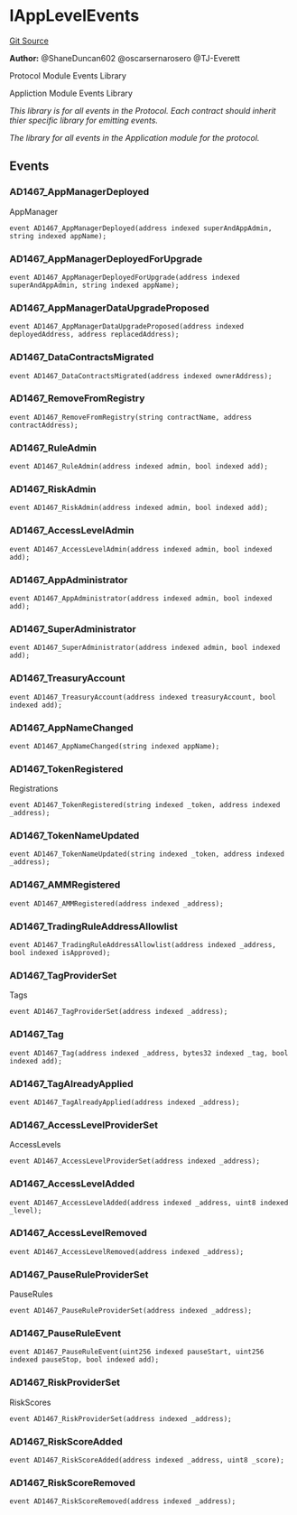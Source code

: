 # IAppLevelEvents
[Git Source](https://github.com/thrackle-io/tron/blob/90f80c15b8a320b76e44e84890aab8b010252d59/src/common/IEvents.sol)

**Author:**
@ShaneDuncan602 @oscarsernarosero @TJ-Everett

Protocol Module Events Library

Appliction Module Events Library

*This library is for all events in the Protocol. Each contract should inherit thier specific library for emitting events.*

*The library for all events in the Application module for the protocol.*


## Events
### AD1467_AppManagerDeployed
AppManager


```solidity
event AD1467_AppManagerDeployed(address indexed superAndAppAdmin, string indexed appName);
```

### AD1467_AppManagerDeployedForUpgrade

```solidity
event AD1467_AppManagerDeployedForUpgrade(address indexed superAndAppAdmin, string indexed appName);
```

### AD1467_AppManagerDataUpgradeProposed

```solidity
event AD1467_AppManagerDataUpgradeProposed(address indexed deployedAddress, address replacedAddress);
```

### AD1467_DataContractsMigrated

```solidity
event AD1467_DataContractsMigrated(address indexed ownerAddress);
```

### AD1467_RemoveFromRegistry

```solidity
event AD1467_RemoveFromRegistry(string contractName, address contractAddress);
```

### AD1467_RuleAdmin

```solidity
event AD1467_RuleAdmin(address indexed admin, bool indexed add);
```

### AD1467_RiskAdmin

```solidity
event AD1467_RiskAdmin(address indexed admin, bool indexed add);
```

### AD1467_AccessLevelAdmin

```solidity
event AD1467_AccessLevelAdmin(address indexed admin, bool indexed add);
```

### AD1467_AppAdministrator

```solidity
event AD1467_AppAdministrator(address indexed admin, bool indexed add);
```

### AD1467_SuperAdministrator

```solidity
event AD1467_SuperAdministrator(address indexed admin, bool indexed add);
```

### AD1467_TreasuryAccount

```solidity
event AD1467_TreasuryAccount(address indexed treasuryAccount, bool indexed add);
```

### AD1467_AppNameChanged

```solidity
event AD1467_AppNameChanged(string indexed appName);
```

### AD1467_TokenRegistered
Registrations


```solidity
event AD1467_TokenRegistered(string indexed _token, address indexed _address);
```

### AD1467_TokenNameUpdated

```solidity
event AD1467_TokenNameUpdated(string indexed _token, address indexed _address);
```

### AD1467_AMMRegistered

```solidity
event AD1467_AMMRegistered(address indexed _address);
```

### AD1467_TradingRuleAddressAllowlist

```solidity
event AD1467_TradingRuleAddressAllowlist(address indexed _address, bool indexed isApproved);
```

### AD1467_TagProviderSet
Tags


```solidity
event AD1467_TagProviderSet(address indexed _address);
```

### AD1467_Tag

```solidity
event AD1467_Tag(address indexed _address, bytes32 indexed _tag, bool indexed add);
```

### AD1467_TagAlreadyApplied

```solidity
event AD1467_TagAlreadyApplied(address indexed _address);
```

### AD1467_AccessLevelProviderSet
AccessLevels


```solidity
event AD1467_AccessLevelProviderSet(address indexed _address);
```

### AD1467_AccessLevelAdded

```solidity
event AD1467_AccessLevelAdded(address indexed _address, uint8 indexed _level);
```

### AD1467_AccessLevelRemoved

```solidity
event AD1467_AccessLevelRemoved(address indexed _address);
```

### AD1467_PauseRuleProviderSet
PauseRules


```solidity
event AD1467_PauseRuleProviderSet(address indexed _address);
```

### AD1467_PauseRuleEvent

```solidity
event AD1467_PauseRuleEvent(uint256 indexed pauseStart, uint256 indexed pauseStop, bool indexed add);
```

### AD1467_RiskProviderSet
RiskScores


```solidity
event AD1467_RiskProviderSet(address indexed _address);
```

### AD1467_RiskScoreAdded

```solidity
event AD1467_RiskScoreAdded(address indexed _address, uint8 _score);
```

### AD1467_RiskScoreRemoved

```solidity
event AD1467_RiskScoreRemoved(address indexed _address);
```

